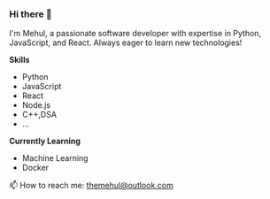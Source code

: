 ### Hi there 👋

I'm Mehul, a passionate software developer with expertise in Python, JavaScript, and React. Always eager to learn new technologies!

**Skills**

- Python
- JavaScript
- React
- Node.js
- C++,DSA
- ...

**Currently Learning**

- Machine Learning
- Docker

📫 How to reach me: themehul@outlook.com
